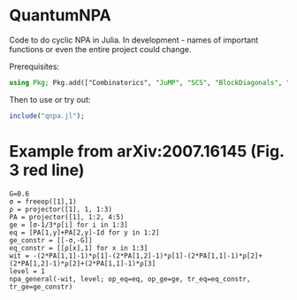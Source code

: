 # QuantumNPA

Code to do cyclic NPA in Julia. In development - names of important functions or
even the entire project could change.

Prerequisites:
```julia
using Pkg; Pkg.add(["Combinatorics", "JuMP", "SCS", "BlockDiagonals", "Mosek", "MosekTools"])
```

Then to use or try out:
```julia
include("qnpa.jl");
```

# Example from arXiv:2007.16145 (Fig. 3 red line)

```
G=0.6
σ = freeop([1],1)
ρ = projector([1], 1, 1:3)
PA = projector([1], 1:2, 4:5)
ge = [σ-1/3*ρ[i] for i in 1:3]
eq = [PA[1,y]+PA[2,y]-Id for y in 1:2]
ge_constr = [[-σ,-G]]
eq_constr = [[ρ[x],1] for x in 1:3]
wit = -(2*PA[1,1]-1)*ρ[1]-(2*PA[1,2]-1)*ρ[1]-(2*PA[1,1]-1)*ρ[2]+(2*PA[1,2]-1)*ρ[2]+(2*PA[1,1]-1)*ρ[3]
level = 1
npa_general(-wit, level; op_eq=eq, op_ge=ge, tr_eq=eq_constr, tr_ge=ge_constr)
```

